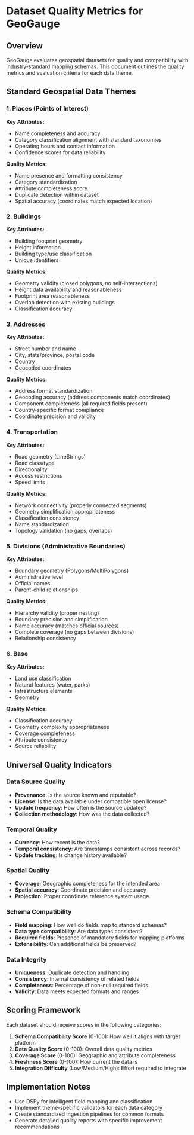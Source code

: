# Dataset Quality Metrics for GeoGauge

## Overview
GeoGauge evaluates geospatial datasets for quality and compatibility with industry-standard mapping schemas. This document outlines the quality metrics and evaluation criteria for each data theme.

## Standard Geospatial Data Themes

### 1. Places (Points of Interest)
**Key Attributes:**
- Name completeness and accuracy
- Category classification alignment with standard taxonomies
- Operating hours and contact information
- Confidence scores for data reliability

**Quality Metrics:**
- Name presence and formatting consistency
- Category standardization
- Attribute completeness score
- Duplicate detection within dataset
- Spatial accuracy (coordinates match expected location)

### 2. Buildings
**Key Attributes:**
- Building footprint geometry
- Height information
- Building type/use classification
- Unique identifiers

**Quality Metrics:**
- Geometry validity (closed polygons, no self-intersections)
- Height data availability and reasonableness
- Footprint area reasonableness
- Overlap detection with existing buildings
- Classification accuracy

### 3. Addresses
**Key Attributes:**
- Street number and name
- City, state/province, postal code
- Country
- Geocoded coordinates

**Quality Metrics:**
- Address format standardization
- Geocoding accuracy (address components match coordinates)
- Component completeness (all required fields present)
- Country-specific format compliance
- Coordinate precision and validity

### 4. Transportation
**Key Attributes:**
- Road geometry (LineStrings)
- Road class/type
- Directionality
- Access restrictions
- Speed limits

**Quality Metrics:**
- Network connectivity (properly connected segments)
- Geometry simplification appropriateness
- Classification consistency
- Name standardization
- Topology validation (no gaps, overlaps)

### 5. Divisions (Administrative Boundaries)
**Key Attributes:**
- Boundary geometry (Polygons/MultiPolygons)
- Administrative level
- Official names
- Parent-child relationships

**Quality Metrics:**
- Hierarchy validity (proper nesting)
- Boundary precision and simplification
- Name accuracy (matches official sources)
- Complete coverage (no gaps between divisions)
- Relationship consistency

### 6. Base
**Key Attributes:**
- Land use classification
- Natural features (water, parks)
- Infrastructure elements
- Geometry

**Quality Metrics:**
- Classification accuracy
- Geometry complexity appropriateness
- Coverage completeness
- Attribute consistency
- Source reliability

## Universal Quality Indicators

### Data Source Quality
- **Provenance**: Is the source known and reputable?
- **License**: Is the data available under compatible open license?
- **Update frequency**: How often is the source updated?
- **Collection methodology**: How was the data collected?

### Temporal Quality
- **Currency**: How recent is the data?
- **Temporal consistency**: Are timestamps consistent across records?
- **Update tracking**: Is change history available?

### Spatial Quality
- **Coverage**: Geographic completeness for the intended area
- **Spatial accuracy**: Coordinate precision and accuracy
- **Projection**: Proper coordinate reference system usage

### Schema Compatibility
- **Field mapping**: How well do fields map to standard schemas?
- **Data type compatibility**: Are data types consistent?
- **Required fields**: Presence of mandatory fields for mapping platforms
- **Extensibility**: Can additional fields be preserved?

### Data Integrity
- **Uniqueness**: Duplicate detection and handling
- **Consistency**: Internal consistency of related fields
- **Completeness**: Percentage of non-null required fields
- **Validity**: Data meets expected formats and ranges

## Scoring Framework

Each dataset should receive scores in the following categories:
1. **Schema Compatibility Score** (0-100): How well it aligns with target platform
2. **Data Quality Score** (0-100): Overall data quality metrics
3. **Coverage Score** (0-100): Geographic and attribute completeness
4. **Freshness Score** (0-100): How current the data is
5. **Integration Difficulty** (Low/Medium/High): Effort required to integrate

## Implementation Notes
- Use DSPy for intelligent field mapping and classification
- Implement theme-specific validators for each data category
- Create standardized ingestion pipelines for common formats
- Generate detailed quality reports with specific improvement recommendations